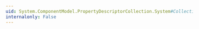 ```yaml
---
uid: System.ComponentModel.PropertyDescriptorCollection.System#Collections#IList#RemoveAt(System.Int32)
internalonly: False
---
```

